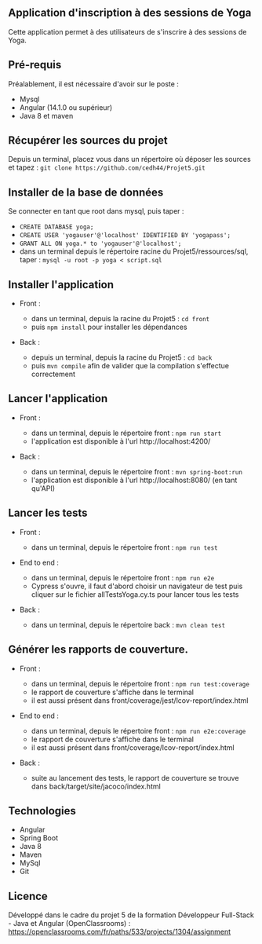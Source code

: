 ## Application d'inscription à des sessions de Yoga

Cette application permet à des utilisateurs de s'inscrire à des sessions de Yoga.

## Pré-requis

Préalablement, il est nécessaire d'avoir sur le poste :
- Mysql
- Angular (14.1.0 ou supérieur)
- Java 8 et maven

## Récupérer les sources du projet

Depuis un terminal, placez vous dans un répertoire où déposer les sources et tapez : `git clone https://github.com/cedh44/Projet5.git`

## Installer de la base de données

Se connecter en tant que root dans mysql, puis taper :
- `CREATE DATABASE yoga;`
- `CREATE USER 'yogauser'@'localhost' IDENTIFIED BY 'yogapass';`
- `GRANT ALL ON yoga.* to 'yogauser'@'localhost';`
- dans un terminal depuis le répertoire racine du Projet5/ressources/sql, taper : `mysql -u root -p yoga < script.sql`

## Installer l'application

- Front :
  - dans un terminal, depuis la racine du Projet5 : `cd front`
  - puis `npm install` pour installer les dépendances

- Back :
  - depuis un terminal, depuis la racine du Projet5 : `cd back`
  - puis `mvn compile` afin de valider que la compilation s'effectue correctement

## Lancer l'application

- Front :
  - dans un terminal, depuis le répertoire front : `npm run start`
  - l'application est disponible à l'url http://localhost:4200/

- Back :
  - dans un terminal, depuis le répertoire front : `mvn spring-boot:run`
  - l'application est disponible à l'url http://localhost:8080/ (en tant qu'API)

## Lancer les tests

- Front :
  - dans un terminal, depuis le répertoire front : `npm run test`

- End to end :
  - dans un terminal, depuis le répertoire front : `npm run e2e`
  - Cypress s'ouvre, il faut d'abord choisir un navigateur de test puis cliquer sur le fichier allTestsYoga.cy.ts pour lancer tous les tests

- Back :
  - dans un terminal, depuis le répertoire back : `mvn clean test`

## Générer les rapports de couverture.

- Front :
  - dans un terminal, depuis le répertoire front : `npm run test:coverage`
  - le rapport de couverture s'affiche dans le terminal
  - il est aussi présent dans front/coverage/jest/lcov-report/index.html

- End to end :
  - dans un terminal, depuis le répertoire front : `npm run e2e:coverage`
  - le rapport de couverture s'affiche dans le terminal
  - il est aussi présent dans front/coverage/lcov-report/index.html

- Back :
  - suite au lancement des tests, le rapport de couverture se trouve dans back/target/site/jacoco/index.html

## Technologies

- Angular
- Spring Boot
- Java 8
- Maven
- MySql
- Git

## Licence

Développé dans le cadre du projet 5 de la formation Développeur Full-Stack - Java et Angular (OpenClassrooms) : https://openclassrooms.com/fr/paths/533/projects/1304/assignment
